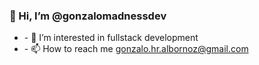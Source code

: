<h3>👋 Hi, I’m @gonzalomadnessdev</h3>
<p>
  <ul>
    <li>- 👀 I’m interested in fullstack development</li>
    <li>- 📫 How to reach me <a href="mailto:gonzalo.hr.albornoz@gmail.com">gonzalo.hr.albornoz@gmail.com</a></li>
  </ul>
</p>
<!---
gonzalomadnessdev/gonzalomadnessdev is a ✨ special ✨ repository because its `README.md` (this file) appears on your GitHub profile.
You can click the Preview link to take a look at your changes.
--->
